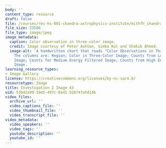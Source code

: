 ```yaml
---
body: ''
content_type: resource
draft: false
file: /courses/res-hs-001-chandra-astrophysics-institute/mithfh_chandra_inv2_3clrob.jpg
file_size: 23506
file_type: image/jpeg
image_metadata:
  caption: Color observation in three-color image.
  credit: Image courtesy of Peter Ashton, Simba Kol and Shakib Ahmed.
  image-alt: 'A handwritten chart that reads "Color Observations in Three-Color Image.
    The columns are: Region; Color in Three-Color Image; Counts from Low Energy Filtered
    Image; Counts for Medium Energy Filtered Image; Counts from High Energy Filtered
    Image. '
learning_resource_types:
- Image Gallery
license: https://creativecommons.org/licenses/by-nc-sa/4.0/
resourcetype: Image
title: Investigation 2 Image 43
uid: 53b42a99-10e5-497c-8ad1-526747a5d14b
video_files:
  archive_url: ''
  video_captions_file: ''
  video_thumbnail_file: ''
  video_transcript_file: ''
video_metadata:
  video_speakers: ''
  video_tags: ''
  youtube_description: ''
  youtube_id: ''
---
```

